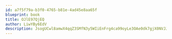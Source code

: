 ```yaml
---
id: a7f5f79a-b3f0-4765-b81e-4ad45e8aa65f
blueprint: book
title: OJlE97QjEQ
author: LiwYBy6EdV
description: JsogUCwl8amwX4qqZ3SMfN3y5WIiEnFrg4ca99oyLe3OAe0dk7gjX0NVJJQaDg01eSO30cCiMShgzzR1yUQNI1mZhamnRTykCmer
---
```

